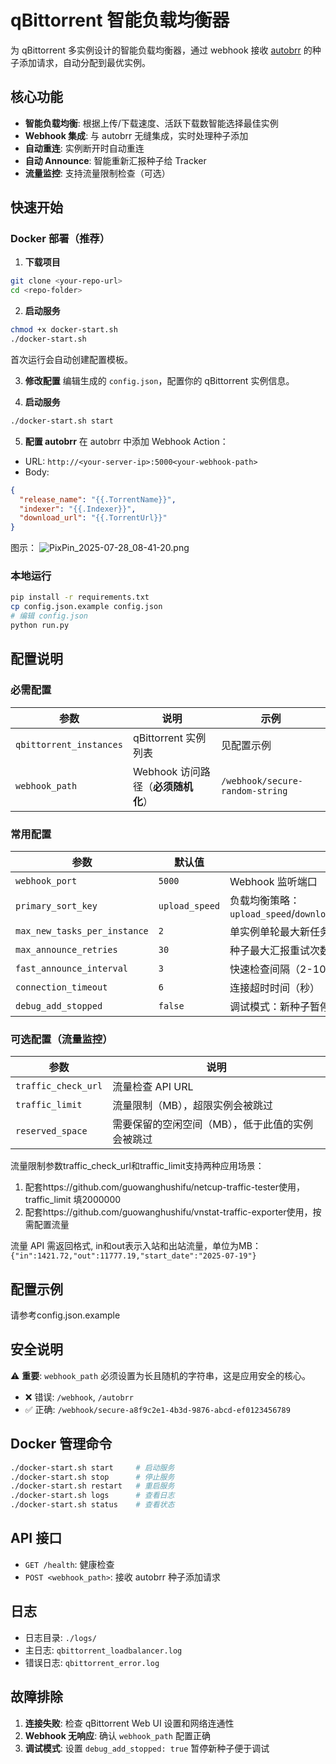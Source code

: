 # qBittorrent 智能负载均衡器

为 qBittorrent 多实例设计的智能负载均衡器，通过 webhook 接收 [autobrr](https://github.com/autobrr/autobrr) 的种子添加请求，自动分配到最优实例。

## 核心功能

- **智能负载均衡**: 根据上传/下载速度、活跃下载数智能选择最佳实例
- **Webhook 集成**: 与 autobrr 无缝集成，实时处理种子添加
- **自动重连**: 实例断开时自动重连
- **自动 Announce**: 智能重新汇报种子给 Tracker
- **流量监控**: 支持流量限制检查（可选）

## 快速开始

### Docker 部署（推荐）

1. **下载项目**
```bash
git clone <your-repo-url>
cd <repo-folder>
```

2. **启动服务**
```bash
chmod +x docker-start.sh
./docker-start.sh
```
首次运行会自动创建配置模板。

3. **修改配置**
编辑生成的 `config.json`，配置你的 qBittorrent 实例信息。

4. **启动服务**
```bash
./docker-start.sh start
```

5. **配置 autobrr**
在 autobrr 中添加 Webhook Action：
- URL: `http://<your-server-ip>:5000<your-webhook-path>`
- Body:
```json
{
  "release_name": "{{.TorrentName}}",
  "indexer": "{{.Indexer}}",
  "download_url": "{{.TorrentUrl}}"
}
```
图示：
![PixPin_2025-07-28_08-41-20.png](https://image.dooo.ng/c/2025/07/28/6886c78fc7448.webp)

### 本地运行

```bash
pip install -r requirements.txt
cp config.json.example config.json
# 编辑 config.json
python run.py
```

## 配置说明

### 必需配置

| 参数 | 说明 | 示例 |
|------|------|------|
| `qbittorrent_instances` | qBittorrent 实例列表 | 见配置示例 |
| `webhook_path` | Webhook 访问路径（**必须随机化**） | `/webhook/secure-random-string` |

### 常用配置

| 参数 | 默认值 | 说明 |
|------|--------|------|
| `webhook_port` | `5000` | Webhook 监听端口 |
| `primary_sort_key` | `upload_speed` | 负载均衡策略：`upload_speed`/`download_speed`/`active_downloads` |
| `max_new_tasks_per_instance` | `2` | 单实例单轮最大新任务数 |
| `max_announce_retries` | `30` | 种子最大汇报重试次数 |
| `fast_announce_interval` | `3` | 快速检查间隔（2-10秒），正常检查为2倍该值 |
| `connection_timeout` | `6` | 连接超时时间（秒）|
| `debug_add_stopped` | `false` | 调试模式：新种子暂停添加 |

### 可选配置（流量监控）

| 参数 | 说明 |
|------|------|
| `traffic_check_url` | 流量检查 API URL |
| `traffic_limit` | 流量限制（MB），超限实例会被跳过 |
| `reserved_space` | 需要保留的空闲空间（MB），低于此值的实例会被跳过 |
流量限制参数traffic_check_url和traffic_limit支持两种应用场景：
1. 配套https://github.com/guowanghushifu/netcup-traffic-tester使用，traffic_limit 填2000000
2. 配套https://github.com/guowanghushifu/vnstat-traffic-exporter使用，按需配置流量

流量 API 需返回格式, in和out表示入站和出站流量，单位为MB：`{"in":1421.72,"out":11777.19,"start_date":"2025-07-19"}`

## 配置示例
请参考config.json.example

## 安全说明

⚠️ **重要**: `webhook_path` 必须设置为长且随机的字符串，这是应用安全的核心。

- ❌ 错误: `/webhook`, `/autobrr`
- ✅ 正确: `/webhook/secure-a8f9c2e1-4b3d-9876-abcd-ef0123456789`

## Docker 管理命令

```bash
./docker-start.sh start     # 启动服务
./docker-start.sh stop      # 停止服务
./docker-start.sh restart   # 重启服务
./docker-start.sh logs      # 查看日志
./docker-start.sh status    # 查看状态
```

## API 接口

- `GET /health`: 健康检查
- `POST <webhook_path>`: 接收 autobrr 种子添加请求

## 日志

- 日志目录: `./logs/`
- 主日志: `qbittorrent_loadbalancer.log`
- 错误日志: `qbittorrent_error.log`

## 故障排除

1. **连接失败**: 检查 qBittorrent Web UI 设置和网络连通性
2. **Webhook 无响应**: 确认 `webhook_path` 配置正确
3. **调试模式**: 设置 `debug_add_stopped: true` 暂停新种子便于调试 